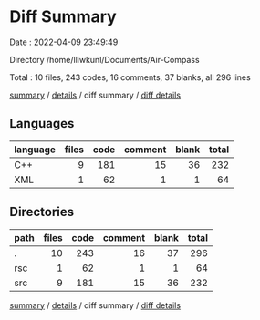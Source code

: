 # Diff Summary

Date : 2022-04-09 23:49:49

Directory /home/lliwkunl/Documents/Air-Compass

Total : 10 files,  243 codes, 16 comments, 37 blanks, all 296 lines

[summary](results.md) / [details](details.md) / diff summary / [diff details](diff-details.md)

## Languages
| language | files | code | comment | blank | total |
| :--- | ---: | ---: | ---: | ---: | ---: |
| C++ | 9 | 181 | 15 | 36 | 232 |
| XML | 1 | 62 | 1 | 1 | 64 |

## Directories
| path | files | code | comment | blank | total |
| :--- | ---: | ---: | ---: | ---: | ---: |
| . | 10 | 243 | 16 | 37 | 296 |
| rsc | 1 | 62 | 1 | 1 | 64 |
| src | 9 | 181 | 15 | 36 | 232 |

[summary](results.md) / [details](details.md) / diff summary / [diff details](diff-details.md)